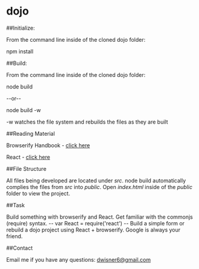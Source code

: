 dojo
====

##Initialize: 

From the command line inside of the cloned dojo folder:

npm install

##Build:

From the command line inside of the cloned dojo folder:


node build 

--or-- 

node build -w 

-w watches the file system and rebuilds the files as they are built

##Reading Material

Browserify Handbook - [click here](https://github.com/substack/browserify-handbook)

React - [click here](https://facebook.github.io/react/)

##File Structure

All files being developed are located under *src*. node build automatically complies the files from *src* into *public*. Open *index.html* inside of the *public* folder to view the project. 

##Task

Build something with browserify and React. Get familiar with  the commonjs (require) syntax. -- var React = require('react') -- Build a simple form or rebuild a dojo project using React + browserify. Google is always your friend. 

##Contact

Email me if you have any questions: dwisner6@gmail.com